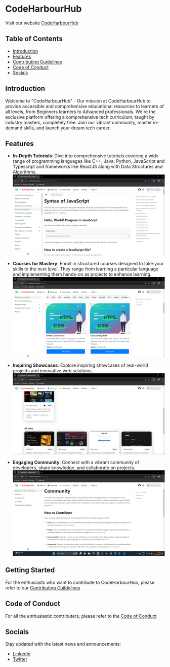 # CodeHarbourHub
Visit our website [CodeHarbourHub](https://www.codeharborhub.live/)

## Table of Contents

- [Introduction](#introduction)
- [Features](#features)
- [Contributing Guidelines](#getting-started)
- [Code of Conduct](#code-of-conduct)
- [Socials](#socials)

## Introduction

Welcome to "CodeHarbourHub" - Our mission at CodeHarbourHub to provide accessible and comprehensive educational resources to learners of all levels, from Beginners learners to Advanced professionals.
We're the exclusive platform offering a comprehensive tech curriculum, taught by industry masters, completely free. Join our vibrant community, master in-demand skills, and launch your dream tech career.

## Features
- **In-Depth Tutorials**: Dive into comprehensive tutorials covering a wide range of programming languages like C++, Java, Python, JavaScript and Typescript and frameworks like ReactJS along with Data Structures and Algorithms.
![](/assets/Tutorials.png)

- **Courses for Mastery**: Enroll in structured courses designed to take your skills to the next level. They range from learning a particular language and implementing them hands-on as projects to enhance learning.
![](/assets/Courses.png)

- **Inspiring Showcases**: Explore inspiring showcases of real-world projects and innovative web solutions.
![](/assets/Showcase.png)

- **Engaging Community**: Connect with a vibrant community of developers, share knowledge, and collaborate on projects.
![](/assets/Community.png)

## Getting Started

For the enthusiasts who want to contribute to CodeHarbourHub, please refer to our [Contributing Guildelines](https://github.com/CodeHarborHub/codeharborhub/blob/main/CONTRIBUTING.md)

## Code of Conduct

For all the enthusiastic contributers, please refer to the [Code of Conduct](https://github.com/CodeHarborHub/codeharborhub/blob/main/CODE_OF_CONDUCT.md)

## Socials
Stay updated with the latest news and announcements:
- [LinkedIn](https://www.linkedin.com/groups/14232119/)
- [Twitter](https://twitter.com/CodesWithAjay)
